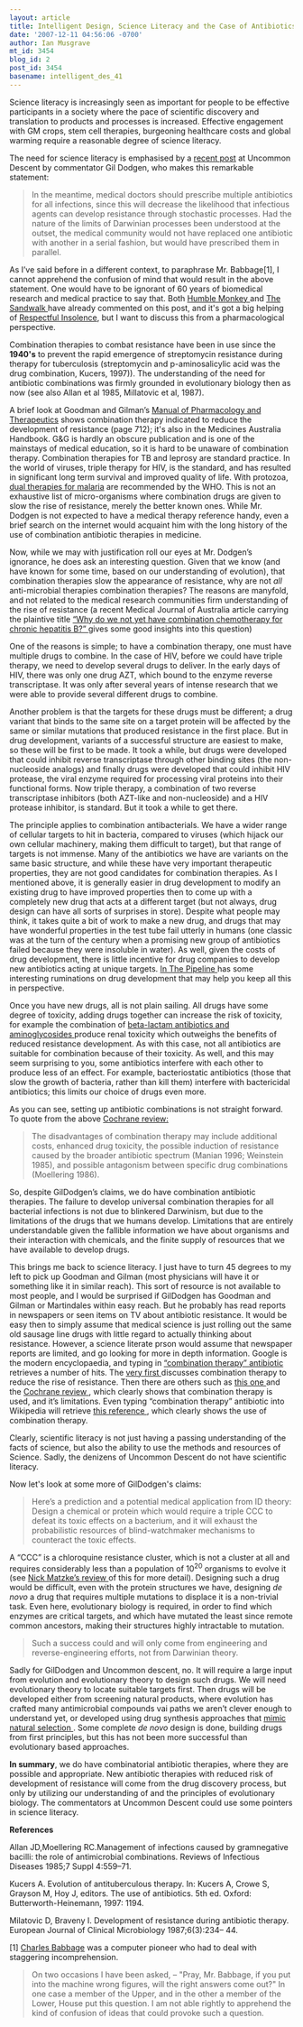 ```yaml
---
layout: article
title: Intelligent Design, Science Literacy and the Case of Antibiotics
date: '2007-12-11 04:56:06 -0700'
author: Ian Musgrave
mt_id: 3454
blog_id: 2
post_id: 3454
basename: intelligent_des_41
---
```

Science literacy is increasingly seen as important for people to be effective participants in a society where the pace of scientific discovery and translation to products and processes is increased. Effective engagement with GM crops, stem cell therapies, burgeoning healthcare costs and global warming require a reasonable degree of science literacy. 

The need for science literacy is emphasised by a [ recent post](http://www.uncommondescent.com/darwinism/a-practical-medical-application-of-id-theory-or-darwinism-as-a-science-stopper/) at Uncommon Descent by commentator Gil Dodgen, who makes this remarkable statement:

> In the meantime, medical doctors should prescribe multiple antibiotics for all infections, since this will decrease the likelihood that infectious agents can develop resistance through stochastic processes. Had the nature of the limits of Darwinian processes been understood at the outset, the medical community would not have replaced one antibiotic with another in a serial fashion, but would have prescribed them in parallel.

As I’ve said before in a different context, to paraphrase Mr. Babbage\[1\], I cannot apprehend the confusion of mind that would result in the above statement. One would have to be ignorant of 60 years of biomedical research and medical practice to say that. Both [Humble Monkey ](http://humblemonkey.dochumburg.com/2007/12/having-a-hard-time-following-u.html)and  [  The Sandwalk ](http://sandwalk.blogspot.com/2007/12/idiot-logic-on-display-at-uncommon.html)have already commented on this post, and it's got a big helping of [Respectful Insolence](http://scienceblogs.com/insolence/2007/12/why_a_little_knowledge_is_a_dangerous_th.php), but I want to discuss this from a pharmacological perspective. 

Combination therapies to combat resistance have been in use since the **1940's** to prevent the rapid emergence of streptomycin resistance during therapy for tuberculosis (streptomycin and p-aminosalicylic acid was the drug combination, Kucers, 1997)). The understanding of the need for antibiotic combinations was firmly grounded in evolutionary biology then as now (see also Allan et al 1985, Millatovic et al, 1987). 

A brief look at Goodman and Gilman’s [ 
Manual of Pharmacology and Therapeutics](http://doi.contentdirections.com/mr/mgh.jsp?doi=10.1036/0071443436 ) shows combination therapy indicated to reduce the development of resistance (page 712); it's also in the Medicines Australia Handbook. G&G is hardly an obscure publication and is one of the mainstays of medical education, so it is hard to be unaware of combination therapy.  Combination therapies for TB and leprosy are standard practice. In the world of viruses, triple therapy for HIV, is the standard, and has resulted in significant long term survival and improved quality of life. With protozoa, [dual therapies for malaria](http://www.who.int/malaria/docs/TreatmentGuidelines2006.pdf) are recommended by the WHO. This is not an exhaustive list of micro-organisms where combination drugs are given to slow the rise of resistance, merely the better known ones. While Mr. Dodgen is not expected to have a medical therapy reference handy, even a brief search on the internet would acquaint him with the long history of the use of combination antibiotic therapies in medicine.

Now, while we may with justification roll our eyes at Mr. Dodgen’s ignorance, he does ask an interesting question. Given that we know (and have known for some time, based on our understanding of evolution), that combination therapies slow the appearance of resistance, why are not _all_ anti-microbial therapies combination therapies? The reasons are manyfold, and not related to the medical research communities firm understanding of the rise of resistance (a recent Medical Journal of Australia article carrying the plaintive title [ “Why do we not yet have combination chemotherapy for chronic hepatitis B?” ](http://www.mja.com.au/public/issues/186_04_190207/sas10773_fm.html) gives some good insights into this question) 

One of the reasons is simple; to have a combination therapy, one must have multiple drugs to combine. In the case of HIV, before we could have triple therapy, we need to develop several drugs to deliver. In the early days of HIV, there was only one drug AZT, which bound to the enzyme reverse transcriptase. It was only after several years of intense research that we were able to provide several different drugs to combine. 

Another problem is that the targets for these drugs must be different; a drug variant that binds to the same site on a target protein will be affected by the same or similar mutations that produced resistance in the first place. But in drug development, variants of a successful structure are easiest to make, so these will be first to be made.  It took a while, but drugs were developed that could inhibit reverse transcriptase through other binding sites (the non-nucleoside analogs) and finally drugs were developed that could inhibit HIV protease, the viral enzyme required for processing viral proteins into their functional forms. Now triple therapy, a combination of two reverse transcriptase inhibitors (both AZT-like and non-nucleoside) and a HIV protease inhibitor, is standard. But it took a while to get there. 

The principle applies to combination antibacterials. We have a wider range of cellular targets to hit in bacteria, compared to viruses (which hijack our own cellular machinery, making them difficult to target), but that range of targets is not immense. Many of the antibiotics we have are variants on the same basic structure, and while these have very important therapeutic properties, they are not good candidates for combination therapies. As I mentioned above, it is generally easier in drug development to modify an existing drug to have improved properties then to come up with a completely new drug that acts at a different target (but not always, drug design can have all sorts of surprises in store). Despite what people may think, it takes quite a bit of work to make a new drug, and drugs that may have wonderful properties in the test tube fail utterly in humans (one classic was at the turn of the century when a promising new group of antibiotics failed because they were insoluble in water). As well, given the costs of drug development, there is little incentive for drug companies to develop new antibiotics acting at unique targets. [ In The Pipeline ](http://pipeline.corante.com/archives/2007/11/06/andy_grove_rich_famous_smart_and_wrong.php)
has some interesting ruminations on drug development that may help you keep all this in perspective. 

Once you have new drugs, all is not plain sailing. All drugs have some degree of toxicity, adding drugs together can increase the risk of toxicity, for example the combination of [ beta-lactam antibiotics and aminoglycosides ](http://www.mrw.interscience.wiley.com/cochrane/clsysrev/articles/CD003344/frame.html)
produce renal toxicity which outweighs the benefits of reduced resistance development. As with this case, not all antibiotics are suitable for combination because of their toxicity. As well, and this may seem surprising to you, some antibiotics interfere with each other to produce less of an effect. For example, bacteriostatic antibiotics (those that slow the growth of bacteria, rather than kill them) interfere with bactericidal antibiotics; this limits our choice of drugs even more. 

As you can see, setting up antibiotic combinations is not straight forward. To quote from the above [Cochrane review:](http://www.mrw.interscience.wiley.com/cochrane/clsysrev/articles/CD003344/frame.html)


>  The disadvantages of combination therapy may include additional costs, enhanced drug toxicity, the possible induction of resistance caused by the broader antibiotic spectrum (Manian 1996; Weinstein 1985), and possible antagonism between specific drug combinations (Moellering 1986).

So, despite GilDodgen’s claims, we do have combination antibiotic therapies. The failure to develop universal combination therapies for all bacterial infections is not due to blinkered Darwinism, but due to the limitations of the drugs that we humans develop. Limitations that are entirely understandable given the fallible information we have about organisms and their interaction with chemicals, and the finite supply of resources that we have available to develop drugs. 

This brings me back to science literacy. I just have to turn 45 degrees to my left to pick up Goodman and Gilman (most physicians will have it or something like it in similar reach). This sort of resource is not available to most people, and I would be surprised if GilDodgen has Goodman and Gilman or Martindales within easy reach. But he probably has read reports in newspapers or seen items on TV about antibiotic resistance. It would be easy then to simply assume that medical science is just rolling out the same old sausage line drugs with little regard to actually thinking about resistance. However, a science literate prson would assume that newspaper reports are limited, and go looking for more in depth information. Google is the modern encyclopaedia, and typing in [ “combination therapy” antibiotic ](http://www.google.com.au/search?hl=en&amp;client=firefox-a&amp;rls=org.mozilla%3Aen-GB%3Aofficial&amp;hs=NHi&amp;q=%22combination+therapy%22+antibiotic&amp;btnG=Search&amp;meta= ) retrieves a number of hits. The [ very first ]( http://pathmicro.med.sc.edu/mayer/antibiot.htm ) discusses combination therapy to reduce the rise of resistance. Then there are others  such as [ this one ]( http://bsac.test.tmg.co.uk/_db/_documents/kate_gould.pdf ) and the [ Cochrane review ](http://www.mrw.interscience.wiley.com/cochrane/clsysrev/articles/CD003344/frame.html ), which clearly shows that combination therapy is used, and it’s limitations. Even typing “combination therapy” antibiotic into Wikipedia will retrieve [ this reference ](http://en.wikipedia.org/wiki/Tuberculosis_treatment#Rationale_and_evidence_for_the_standard_regimen ), which clearly shows the use of combination therapy. 

Clearly, scientific literacy is not just having a passing understanding of the facts of science, but also the ability to use the methods and resources of Science. Sadly, the denizens of Uncommon Descent do not have scientific literacy.

Now let's look at some more of GilDodgen's claims:

>  Here’s a prediction and a potential medical application from ID theory: Design a chemical or protein which would require a triple CCC to defeat its toxic effects on a bacterium, and it will exhaust the probabilistic resources of blind-watchmaker mechanisms to counteract the toxic effects.


A “CCC” is a chloroquine resistance cluster, which is not a cluster at all and requires considerably less than a population of 10<sup>20</sup> organisms to evolve it (see [ Nick Matzke’s review ](http://pandasthumb.org/archives/2007/10/full-text-of-th.html)of this for more detail). Designing such a drug would be difficult, even with the protein structures we have, designing _de novo_ a drug that requires multiple mutations to displace it is a non-trivial task. Even here, evolutionary biology is required, in order to find which enzymes are critical targets, and which have mutated the least since remote common ancestors, making their structures highly intractable to mutation.


> Such a success could and will only come from engineering and reverse-engineering efforts, not from Darwinian theory. 


Sadly for GilDodgen and Uncommon descent, no. It will require a large input from evolution and evolutionary theory to design such drugs. We will need evolutionary theory to locate suitable targets first. Then drugs will be developed either from screening natural products, where evolution has crafted many antimicrobial compounds vai paths we aren’t clever enough to understand yet, or developed using drug synthesis approaches that [ mimic natural selection ](http://www.kubinyi.de/dd-20.pdf ). Some complete _de novo_ design is done, building drugs from first principles, but this has not been more successful than evolutionary based approaches. 

**In summary**, we do have combinatorial antibiotic therapies, where they are possible and appropriate. New antibiotic therapies with reduced risk of development of resistance will come from the drug discovery process, but only by utilizing our understanding of and the principles of evolutionary biology.  The commentators at Uncommon Descent could use some pointers in science literacy. 

**References**

Allan JD,Moellering RC.Management of infections caused by gramnegative
bacilli: the role of antimicrobial combinations. Reviews of
Infectious Diseases 1985;7 Suppl 4:559–71.

Kucers A. Evolution of antituberculous therapy. In: Kucers A, Crowe S, Grayson M, Hoy J, editors. The use of antibiotics. 5th ed. Oxford: Butterworth-Heinemann, 1997: 1194.

Milatovic D, Braveny I. Development of resistance during antibiotic
therapy. European Journal of Clinical Microbiology 1987;6(3):234–
44.

\[1\] [Charles Babbage](http://en.wikipedia.org/wiki/Charles_Babbage) was a computer pioneer who had to deal with staggering incomprehension. 

> On two occasions I have been asked, – "Pray, Mr. Babbage, if you put into the machine wrong figures, will the right answers come out?" In one case a member of the Upper, and in the other a member of the Lower, House put this question. I am not able rightly to apprehend the kind of confusion of ideas that could provoke such a question.
